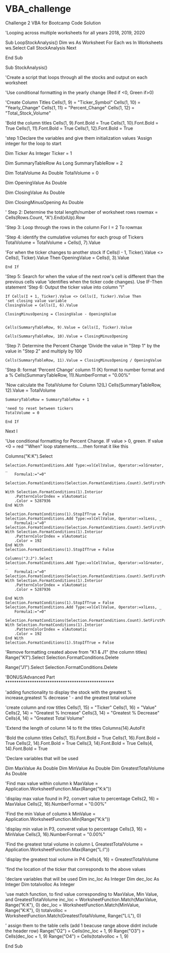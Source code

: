 # VBA_challenge
Challenge 2 VBA for Bootcamp Code Solution


'Looping across multiple worksheets for all years 2018, 2019, 2020

Sub LoopStockAnalysis()
    Dim ws As Worksheet
    For Each ws In Worksheets
        ws.Select
        Call StockAnalysis
    Next
    
End Sub

Sub StockAnalysis()

'Create a script that loops through all the stocks and output on each worksheet


'Use conditional formatting in the yearly change (Red if <0, Green if>0)

'Create Column Titles
Cells(1, 9) = "Ticker_Symbol"
Cells(1, 10) = "Yearly_Change"
Cells(1, 11) = "Percent_Change"
Cells(1, 12) = "Total_Stock_Volume"

'Bold the column titles
Cells(1, 9).Font.Bold = True
Cells(1, 10).Font.Bold = True
Cells(1, 11).Font.Bold = True
Cells(1, 12).Font.Bold = True


'step 1:Declare the variables and give them initialization values
'Assign integer for the loop to start
    
Dim Ticker As Integer
Ticker = 1

Dim SummaryTableRow As Long
SummaryTableRow = 2

Dim TotalVolume  As Double
TotalVolume = 0

Dim OpeningValue As Double

Dim ClosingValue As Double

Dim ClosingMinusOpening As Double


' Step 2: Determine the total length/number of worksheet rows
rowmax = Cells(Rows.Count, "A").End(xlUp).Row

'Step 3: Loop through the rows in the column
    For I = 2 To rowmax


'Step 4: identify the cumulative volumes for each group of Tickers
TotalVolume = TotalVolume + Cells(I, 7).Value
           
'For when the ticker changes to another stock
    If Cells(I - 1, Ticker).Value <> Cells(I, Ticker).Value Then
    OpeningValue = Cells(I, 3).Value
    
    End If

'Step 5: Search for when the value of the next row's cell is different than the previous cells value
    'identifies when the ticker code changes). Use IF-Then statement
'Step 6: Output the ticker value into column "I"
    
    If Cells(I + 1, Ticker).Value <> Cells(I, Ticker).Value Then
    'set closing value variable
    ClosingValue = Cells(I, 6).Value
    
    ClosingMinusOpening = ClosingValue - OpeningValue
    
 
    Cells(SummaryTableRow, 9).Value = Cells(I, Ticker).Value
    
    Cells(SummaryTableRow, 10).Value = ClosingMinusOpening
    
    
'Step 7: Determine the Percent Change
'Divide the value in "Step 1" by the value in "Step 2" and multiply by 100
   
    Cells(SummaryTableRow, 11).Value = ClosingMinusOpening / OpeningValue
    
'Step 8: format  'Percent Change' column 11 (K) format to number format and a %
    Cells(SummaryTableRow, 11).NumberFormat = "0.00%"
    
'Now calculate the TotalVolume for Column 12(L)
    Cells(SummaryTableRow, 12).Value = TotalVolume
    
    SummaryTableRow = SummaryTableRow + 1

    'need to reset between tickers
    TotalVolume = 0

    End If
    
Next I
    
'Use conditional formatting for Percent Change. IF value > 0, green. If value <0 = red
'"When" loop statements.....then format it like this

   Columns("K:K").Select
   
    Selection.FormatConditions.Add Type:=xlCellValue, Operator:=xlGreater, _
        Formula1:="=0"
        
    Selection.FormatConditions(Selection.FormatConditions.Count).SetFirstPriority
    
    With Selection.FormatConditions(1).Interior
        .PatternColorIndex = xlAutomatic
        .Color = 5287936
    End With
    
    Selection.FormatConditions(1).StopIfTrue = False
    Selection.FormatConditions.Add Type:=xlCellValue, Operator:=xlLess, _
        Formula1:="=0"
    Selection.FormatConditions(Selection.FormatConditions.Count).SetFirstPriority
    With Selection.FormatConditions(1).Interior
        .PatternColorIndex = xlAutomatic
        .Color = 192
    End With
    Selection.FormatConditions(1).StopIfTrue = False
  
    Columns("J:J").Select
    Selection.FormatConditions.Add Type:=xlCellValue, Operator:=xlGreater, _
        Formula1:="=0"
    Selection.FormatConditions(Selection.FormatConditions.Count).SetFirstPriority
    With Selection.FormatConditions(1).Interior
        .PatternColorIndex = xlAutomatic
        .Color = 5287936
        
    End With
    Selection.FormatConditions(1).StopIfTrue = False
    Selection.FormatConditions.Add Type:=xlCellValue, Operator:=xlLess, _
        Formula1:="=0"
        
    Selection.FormatConditions(Selection.FormatConditions.Count).SetFirstPriority
    With Selection.FormatConditions(1).Interior
        .PatternColorIndex = xlAutomatic
        .Color = 192
    End With
    Selection.FormatConditions(1).StopIfTrue = False
  
'Remove formatting created above from  "K1 & J1" (the column titles)
Range("K1").Select
    Selection.FormatConditions.Delete
    
Range("J1").Select
    Selection.FormatConditions.Delete
    
'BONUS/Advanced Part *************************************************

'adding functionality to display the stock with the greatest % increase,greatest % decrease
' - and the greatest total volume

'create column and row titles
Cells(1, 15) = "Ticker"
Cells(1, 16) = "Value"
Cells(2, 14) = "Greatest % Increase"
Cells(3, 14) = "Greatest % Decrease"
Cells(4, 14) = "Greatest Total Volume"

'Extend the length of column 14 to fit the titles
Columns(14).AutoFit

'Bold the column titles
Cells(1, 15).Font.Bold = True
Cells(1, 16).Font.Bold = True
Cells(2, 14).Font.Bold = True
Cells(3, 14).Font.Bold = True
Cells(4, 14).Font.Bold = True



'Declare variables that will be used

Dim MaxValue As Double
Dim MinValue As Double
Dim GreatestTotalVolume As Double

'Find max value within column k
    MaxValue = Application.WorksheetFunction.Max(Range("K:k"))

'display max value found in P2, convert value to percentage
        Cells(2, 16) = MaxValue
        Cells(2, 16).NumberFormat = "0.00%"

'Find the min Value of column k
    MinValue = Application.WorksheetFunction.Min(Range("K:k"))

'display min value in P3, converet value to percentage
        Cells(3, 16) = MinValue
        Cells(3, 16).NumberFormat = "0.00%"

'Find the greatest total volume in column L
    GreatestTotalVolume = Application.WorksheetFunction.Max(Range("L:l"))

'display the greatest toal volume in P4
        Cells(4, 16) = GreatestTotalVolume

'find the location of the ticker that corresponds to the above values

'declare variables that will be used
Dim inc_loc As Integer
Dim dec_loc As Integer
Dim totalvolloc As Integer

'use match function, to find value corresponding to MaxValue, Min Value, and GreatestTotalVolume
inc_loc = WorksheetFunction.Match(MaxValue, Range("K:K"), 0)
dec_loc = WorksheetFunction.Match(MinValue, Range("K:K"), 0)
totalvolloc = WorksheetFunction.Match(GreatestTotalVolume, Range("L:L"), 0)

' assign them to the table cells (add 1 beacuse range above didnt include the header row)
Range("O2") = Cells(inc_loc + 1, 9)
Range("O3") = Cells(dec_loc + 1, 9)
Range("O4") = Cells(totalvolloc + 1, 9)


End Sub

